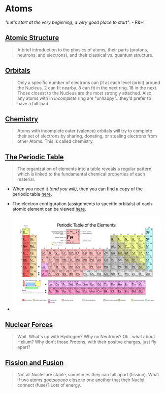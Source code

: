 # Atoms
*"Let's start at the very beginning, a very good place to start"*. - R&H

## [Atomic Structure](https://vimeo.com/1000458082)
> A brief introduction to the physics of atoms, their parts (protons, neutrons, and electrons), and their classical vs. quantum structure.

## [Orbitals](https://vimeo.com/??????)
> Only a specific number of electrons can *fit* at each level (orbit) around the Nucleus. 2 can fit nearby. 8 can fit in the next ring. 18 in the next. Those closest to the Nucleus are the most strongly attached. Also, any atoms with in *incomplete* ring are "unhappy"...they'd prefer to have a full load.

## [Chemistry](https://vimeo.com/??????)
> Atoms with incomplete outer (valence) orbitals will try to complete their set of electrons by sharing, donating, or stealing electrons from other Atoms. This is called chemistry.

## [The Periodic Table](https://vimeo.com/1000458082)
> The organization of elements into a table reveals a regular pattern, which is linked to the fundamental chemical properties of each material.
- When you need it *(and you will)*, then you can find a copy of the periodic table [here](_data/images/periodic_table.png).
+ The electron configuration (assignments to specific orbitals) of each atomic element can be viewed [here](https://en.wikipedia.org/wiki/Electron_configurations_of_the_elements_(data_page)).
* ![The Periodic Table:600](_data/images/periodic_table.png)

## [Nuclear Forces](https://vimeo.com/??????)
> Wait. What's up with Hydrogen? Why no Neutrons? Oh...what about Helium? Why don't those Protons, with their positve charges, just fly apart?

## [Fission and Fusion](https://vimeo.com/??????)
> Not all Nuclei are stable, sometimes they can fall apart (fission). What if two atoms goet*sooooo* close to one another that their Nuclei connect (fuse)? Lots of energy.
